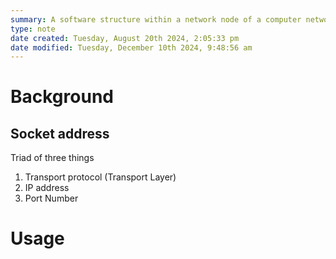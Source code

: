 ```yaml
---
summary: A software structure within a network node of a computer network that serves as the endpoint for sending and receiving data across a network. The basis from which data is passed between each other via the HTTP (TCP) protocol rests upon sockets. Created only during the lifetime of a process of an application running in the node. Most commonly used in the context of the internet protocol suite, and therefore is also referred to as internet socket. Within this context, a socket is externally identified to other hosts by its socket address 
type: note
date created: Tuesday, August 20th 2024, 2:05:33 pm
date modified: Tuesday, December 10th 2024, 9:48:56 am
---
```

# Background

## Socket address
Triad of three things
1. Transport protocol (Transport Layer)
2. IP address
3. Port Number

# Usage
